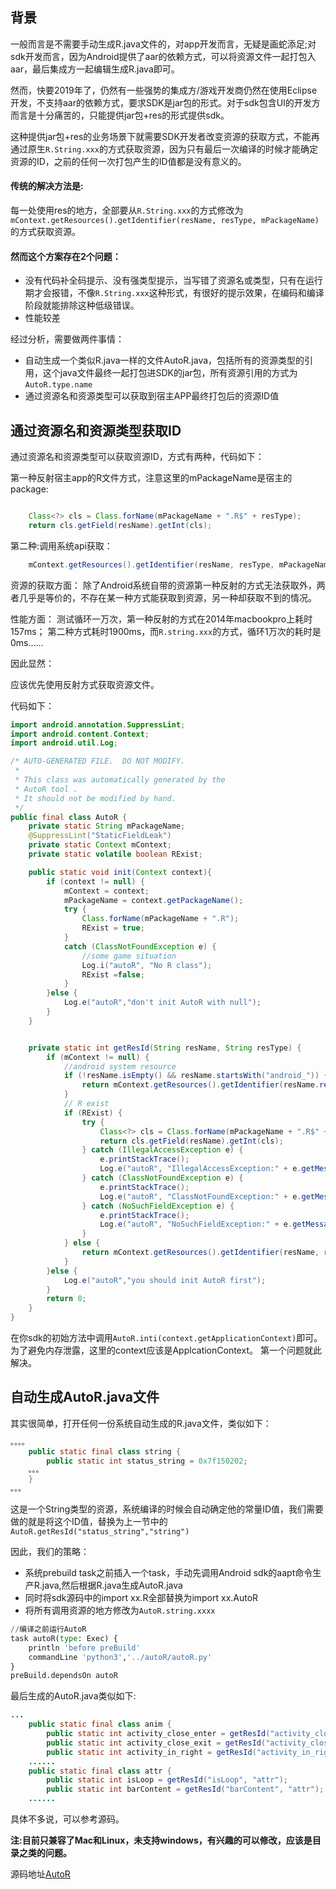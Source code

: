 

## 背景
一般而言是不需要手动生成R.java文件的，对app开发而言，无疑是画蛇添足;对sdk开发而言，因为Android提供了aar的依赖方式，可以将资源文件一起打包入aar，最后集成方一起编辑生成R.java即可。

然而，快要2019年了，仍然有一些强势的集成方/游戏开发商仍然在使用Eclipse开发，不支持aar的依赖方式，要求SDK是jar包的形式。对于sdk包含UI的开发方而言是十分痛苦的，只能提供jar包+res的形式提供sdk。

这种提供jar包+res的业务场景下就需要SDK开发者改变资源的获取方式，不能再通过原生`R.String.xxx`的方式获取资源，因为只有最后一次编译的时候才能确定资源的ID，之前的任何一次打包产生的ID值都是没有意义的。



#### 传统的解决方法是:

每一处使用res的地方，全部要从`R.String.xxx`的方式修改为`mContext.getResources().getIdentifier(resName, resType, mPackageName)`的方式获取资源。



#### 然而这个方案存在2个问题：

- 没有代码补全码提示、没有强类型提示，当写错了资源名或类型，只有在运行期才会报错，不像`R.String.xxx`这种形式，有很好的提示效果，在编码和编译阶段就能排除这种低级错误。
- 性能较差



经过分析，需要做两件事情：

 - 自动生成一个类似R.java一样的文件AutoR.java，包括所有的资源类型的引用，这个java文件最终一起打包进SDK的jar包，所有资源引用的方式为`AutoR.type.name`
 - 通过资源名和资源类型可以获取到宿主APP最终打包后的资源ID值

## 通过资源名和资源类型获取ID

通过资源名和资源类型可以获取资源ID，方式有两种，代码如下：

第一种反射宿主app的R文件方式，注意这里的mPackageName是宿主的package:
```java

	Class<?> cls = Class.forName(mPackageName + ".R$" + resType);
	return cls.getField(resName).getInt(cls);

```

第二种:调用系统api获取：

```java
	mContext.getResources().getIdentifier(resName, resType, mPackageName);
```
资源的获取方面：
除了Android系统自带的资源第一种反射的方式无法获取外，两者几乎是等价的，不存在某一种方式能获取到资源，另一种却获取不到的情况。

性能方面：
测试循环一万次，第一种反射的方式在2014年macbookpro上耗时157ms；
第二种方式耗时1900ms，而`R.string.xxx`的方式，循环1万次的耗时是0ms……

因此显然：

应该优先使用反射方式获取资源文件。

代码如下：

```java
import android.annotation.SuppressLint;
import android.content.Context;
import android.util.Log;

/* AUTO-GENERATED FILE.  DO NOT MODIFY.
 *
 * This class was automatically generated by the
 * AutoR tool .
 * It should not be modified by hand.
 */
public final class AutoR {
    private static String mPackageName;
    @SuppressLint("StaticFieldLeak")
    private static Context mContext;
    private static volatile boolean RExist;

    public static void init(Context context){
        if (context != null) {
            mContext = context;
            mPackageName = context.getPackageName();
            try {
                Class.forName(mPackageName + ".R");
                RExist = true;
            }
            catch (ClassNotFoundException e) {
                //some game situation
                Log.i("autoR", "No R class");
                RExist =false;
            }
        }else {
            Log.e("autoR","don't init AutoR with null");
        }
    }


    private static int getResId(String resName, String resType) {
        if (mContext != null) {
            //android system resource
            if (!resName.isEmpty() && resName.startsWith("android_")) {
                return mContext.getResources().getIdentifier(resName.replace("android_", ""), resType, "android");
            }
            // R exist
            if (RExist) {
                try {
                    Class<?> cls = Class.forName(mPackageName + ".R$" + resType);
                    return cls.getField(resName).getInt(cls);
                } catch (IllegalAccessException e) {
                    e.printStackTrace();
                    Log.e("autoR", "IllegalAccessException:" + e.getMessage());
                } catch (ClassNotFoundException e) {
                    e.printStackTrace();
                    Log.e("autoR", "ClassNotFoundException:" + e.getMessage());
                } catch (NoSuchFieldException e) {
                    e.printStackTrace();
                    Log.e("autoR", "NoSuchFieldException:" + e.getMessage());
                }
            } else {
                return mContext.getResources().getIdentifier(resName, resType, mPackageName);
            }
        }else {
            Log.e("autoR","you should init AutoR first");
        }
        return 0;
    }
}

```

在你sdk的初始方法中调用`AutoR.inti(context.getApplicationContext)`即可。为了避免内存泄露，这里的context应该是ApplcationContext。
第一个问题就此解决。



## 自动生成AutoR.java文件

其实很简单，打开任何一份系统自动生成的R.java文件，类似如下：

```java
。。。。
    public static final class string {
        public static int status_string = 0x7f150202;
    。。。
    }
。。。
```
这是一个String类型的资源，系统编译的时候会自动确定他的常量ID值，我们需要做的就是将这个ID值，替换为上一节中的`AutoR.getResId("status_string","string")`


因此，我们的策略：

 - 系统prebuild task之前插入一个task，手动先调用Android sdk的aapt命令生产R.java,然后根据R.java生成AutoR.java
 - 同时将sdk源码中的import xx.R全部替换为import xx.AutoR
 - 将所有调用资源的地方修改为`AutoR.string.xxxx`

```python
//编译之前运行AutoR
task autoR(type: Exec) {
    println 'before preBuild'
    commandLine 'python3','../autoR/autoR.py'
}
preBuild.dependsOn autoR
```

最后生成的AutoR.java类似如下:
```java
...
    public static final class anim {
        public static int activity_close_enter = getResId("activity_close_enter", "anim");
        public static int activity_close_exit = getResId("activity_close_exit", "anim");
        public static int activity_in_right = getResId("activity_in_right", "anim");
	......
    public static final class attr {
        public static int isLoop = getResId("isLoop", "attr");
        public static int barContent = getResId("barContent", "attr");
	......
```

具体不多说，可以参考源码。



**注:目前只兼容了Mac和Linux，未支持windows，有兴趣的可以修改，应该是目录之类的问题。**

源码地址[AutoR](https://github.com/TangHuaiZhe/AutoR)